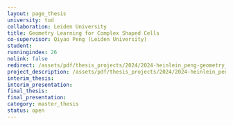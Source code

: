 ```yaml
---
layout: page_thesis
university: tud
collaboration: Leiden University
title: Geometry Learning for Complex Shaped Cells
co-supervisor: Qiyao Peng (Leiden University)
student:
runningindex: 26
nolink: false
redirect: /assets/pdf/thesis_projects/2024/2024-heinlein_peng-geometry_learning_cells/project_description.pdf
project_description: /assets/pdf/thesis_projects/2024/2024-heinlein_peng-geometry_learning_cells/project_description.pdf
interim_thesis:
interim_presentation:
final_thesis:
final_presentation:
category: master_thesis
status: open
---
```

